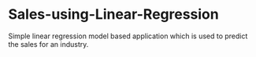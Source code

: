 # Sales-using-Linear-Regression
Simple linear regression model based application which is used to predict the sales for an industry.
